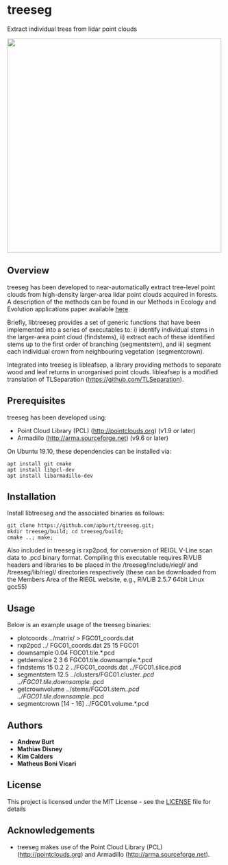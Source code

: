 # treeseg

Extract individual trees from lidar point clouds

<img src="https://drive.google.com/uc?export=view&id=1oZNzTAbH80MxEywqH8y3RCZgzn3sbYsy" width="500">

## Overview

treeseg has been developed to near-automatically extract tree-level point clouds from high-density larger-area lidar point clouds acquired in forests.
A description of the methods can be found in our Methods in Ecology and Evolution applications paper available [here](https://besjournals.onlinelibrary.wiley.com/doi/abs/10.1111/2041-210X.13121)

Briefly, libtreeseg provides a set of generic functions that have been implemented into a series of executables to: i) identify individual stems in the larger-area point cloud (findstems), ii) extract each of these identified stems up to the first order of branching (segmentstem), and iii) segment each individual crown from neighbouring vegetation (segmentcrown).

Integrated into treeseg is libleafsep, a library providing methods to separate wood and leaf returns in unorganised point clouds. 
libleafsep is a modified translation of TLSeparation (https://github.com/TLSeparation).

## Prerequisites

treeseg has been developed using:

* Point Cloud Library (PCL) (http://pointclouds.org) (v1.9 or later)
* Armadillo (http://arma.sourceforge.net) (v9.6 or later)

On Ubuntu 19.10, these dependencies can be installed via:

```
apt install git cmake
apt install libpcl-dev
apt install libarmadillo-dev
```

## Installation

Install libtreeseg and the associated binaries as follows:

```
git clone https://github.com/apburt/treeseg.git;
mkdir treeseg/build; cd treeseg/build;
cmake ..; make;
```

Also included in treeseg is rxp2pcd, for conversion of REIGL V-Line scan data to .pcd binary format. Compiling this executable requires RiVLIB headers and libraries to be placed in the /treeseg/include/riegl/ and /treeseg/lib/riegl/ directories respectively (these can be downloaded from the Members Area of the RIEGL website, e.g., RiVLIB 2.5.7 64bit Linux gcc55)

## Usage

Below is an example usage of the treeseg binaries:

* plotcoords ../matrix/ > FGC01_coords.dat
* rxp2pcd ../ FGC01_coords.dat 25 15 FGC01
* downsample 0.04 FGC01.tile.*.pcd
* getdemslice 2 3 6 FGC01.tile.downsample.*.pcd
* findstems 15 0.2 2 ../FGC01_coords.dat ../FGC01.slice.pcd
* segmentstem 12.5 ../clusters/FGC01.cluster.*.pcd ../FGC01.tile.downsample.*.pcd
* getcrownvolume ../stems/FGC01.stem.*.pcd ../FGC01.tile.downsample.*.pcd 
* segmentcrown [14 - 16] ../FGC01.volume.*.pcd

## Authors

* **Andrew Burt**
* **Mathias Disney**
* **Kim Calders**
* **Matheus Boni Vicari**

## License

This project is licensed under the MIT License - see the [LICENSE](LICENSE) file for details

## Acknowledgements

* treeseg makes use of the Point Cloud Library (PCL) (http://pointclouds.org) and Armadillo (http://arma.sourceforge.net).

